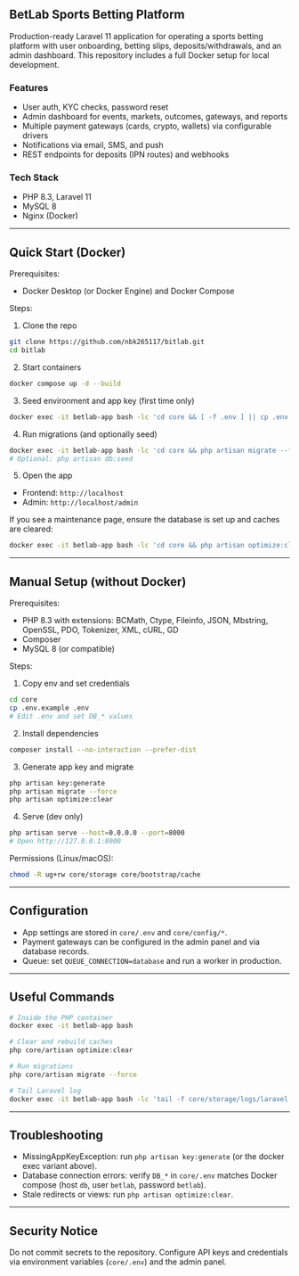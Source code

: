 ## BetLab Sports Betting Platform

Production-ready Laravel 11 application for operating a sports betting platform with user onboarding, betting slips, deposits/withdrawals, and an admin dashboard. This repository includes a full Docker setup for local development.

### Features
- User auth, KYC checks, password reset
- Admin dashboard for events, markets, outcomes, gateways, and reports
- Multiple payment gateways (cards, crypto, wallets) via configurable drivers
- Notifications via email, SMS, and push
- REST endpoints for deposits (IPN routes) and webhooks

### Tech Stack
- PHP 8.3, Laravel 11
- MySQL 8
- Nginx (Docker)

---

## Quick Start (Docker)

Prerequisites:
- Docker Desktop (or Docker Engine) and Docker Compose

Steps:
1) Clone the repo
```bash
git clone https://github.com/nbk265117/bitlab.git
cd bitlab
```

2) Start containers
```bash
docker compose up -d --build
```

3) Seed environment and app key (first time only)
```bash
docker exec -it betlab-app bash -lc 'cd core && [ -f .env ] || cp .env.example .env || true && php artisan key:generate && php artisan optimize:clear'
```

4) Run migrations (and optionally seed)
```bash
docker exec -it betlab-app bash -lc 'cd core && php artisan migrate --force'
# Optional: php artisan db:seed
```

5) Open the app
- Frontend: `http://localhost`
- Admin: `http://localhost/admin`

If you see a maintenance page, ensure the database is set up and caches are cleared:
```bash
docker exec -it betlab-app bash -lc 'cd core && php artisan optimize:clear'
```

---

## Manual Setup (without Docker)

Prerequisites:
- PHP 8.3 with extensions: BCMath, Ctype, Fileinfo, JSON, Mbstring, OpenSSL, PDO, Tokenizer, XML, cURL, GD
- Composer
- MySQL 8 (or compatible)

Steps:
1) Copy env and set credentials
```bash
cd core
cp .env.example .env
# Edit .env and set DB_* values
```

2) Install dependencies
```bash
composer install --no-interaction --prefer-dist
```

3) Generate app key and migrate
```bash
php artisan key:generate
php artisan migrate --force
php artisan optimize:clear
```

4) Serve (dev only)
```bash
php artisan serve --host=0.0.0.0 --port=8000
# Open http://127.0.0.1:8000
```

Permissions (Linux/macOS):
```bash
chmod -R ug+rw core/storage core/bootstrap/cache
```

---

## Configuration
- App settings are stored in `core/.env` and `core/config/*`.
- Payment gateways can be configured in the admin panel and via database records.
- Queue: set `QUEUE_CONNECTION=database` and run a worker in production.

---

## Useful Commands
```bash
# Inside the PHP container
docker exec -it betlab-app bash

# Clear and rebuild caches
php core/artisan optimize:clear

# Run migrations
php core/artisan migrate --force

# Tail Laravel log
docker exec -it betlab-app bash -lc 'tail -f core/storage/logs/laravel.log'
```

---

## Troubleshooting
- MissingAppKeyException: run `php artisan key:generate` (or the docker exec variant above).
- Database connection errors: verify `DB_*` in `core/.env` matches Docker compose (host `db`, user `betlab`, password `betlab`).
- Stale redirects or views: run `php artisan optimize:clear`.

---

## Security Notice
Do not commit secrets to the repository. Configure API keys and credentials via environment variables (`core/.env`) and the admin panel.


